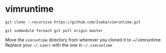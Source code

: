 # vimruntime
`git clone --recursive https://github.com/Ivaka/vimruntime.git`

`git submodule foreach git pull origin master`


Move the `vimruntime` directory from wherever you cloned it to ~/.vimruntime
Replace your `~/.vimrc` with the one in `~/.vimruntime`
